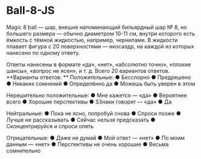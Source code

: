 # Ball-8-JS  
Magic 8 ball — шар, внешне напоминающий бильярдный шар № 8, но большего размера — обычно диаметром 10-11 см, внутри которого есть ёмкость с тёмной жидкостью, например, чернилами. В жидкости плавает фигура с 20 поверхностями — икосаэдр, на каждой из которых нанесено по одному ответу.

Ответы нанесены в формате «да», «нет», «абсолютно точно», «плохие шансы», «вопрос не ясен», и т. д. Всего 20 вариантов ответов.  
**Варианты ответов: ** 
Положительные:
● Бесспорно
● Предрешено
● Никаких сомнений
● Определённо да
● Можешь быть уверен в этом

Нерешительно положительные:
● Мне кажется — «да»
● Вероятнее всего
● Хорошие перспективы
● SЗнаки говорят — «да»
● Да

Нейтральные:
● Пока не ясно, попробуй снова
● Спроси позже
● Лучше не рассказывать
● Сейчас нельзя предсказать
● Сконцентрируйся и спроси опять

Отрицательные:
● Даже не думай
● Мой ответ — «нет»
● По моим данным — «нет»
● Перспективы не очень хорошие
● Весьма сомнительно
